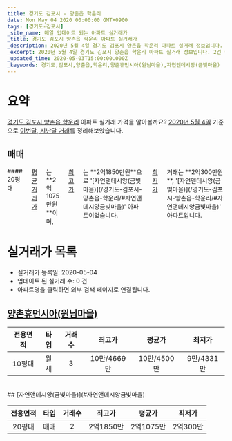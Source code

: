 ```yaml
---
title: 경기도 김포시 - 양촌읍 학운리
date: Mon May 04 2020 00:00:00 GMT+0900
tags: [경기도-김포시]
_site_name: 매일 업데이트 되는 아파트 실거래가
_title: 경기도 김포시 양촌읍 학운리 아파트 실거래가
_description: 2020년 5월 4일 경기도 김포시 양촌읍 학운리 아파트 실거래 정보입니다. 2건 아파트 정보가 있습니다.
_excerpt: 2020년 5월 4일 경기도 김포시 양촌읍 학운리 아파트 실거래 정보입니다. 2건 아파트 정보가 있습니다.
_updated_time: 2020-05-03T15:00:00.000Z
_keywords: 경기도,김포시,양촌읍,학운리,양촌휴먼시아(원님마을),자연앤데시앙(금빛마을)
---
```





# 요약
<ins>경기도 김포시 양촌읍 학운리</ins> 아파트 실거래 가격을 알아볼까요? <ins>2020년 5월 4일</ins> 기준으로 <ins>이번달, 지난달 거래</ins>를 정리해보았습니다.

## 매매
<div class="container">
<div class="twelve columns" markdown="1">
#### 20평대
<ins>평균 거래가</ins>는 **2억1075만원**이며, <ins>최고가</ins>는 **2억1850만원**으로 '[자연앤데시앙(금빛마을)](/경기도-김포시-양촌읍-학운리/#자연앤데시앙금빛마을)' 아파트이었습니다. <ins>최저가</ins> 거래는 **2억300만원**, '[자연앤데시앙(금빛마을)](/경기도-김포시-양촌읍-학운리/#자연앤데시앙금빛마을)' 아파트입니다.
</div>
</div>



# 실거래가 목록
- 실거래가 등록일: 2020-05-04
- 업데이트 된 실거래 수: 0 건
- 아파트명을 클릭하면 외부 검색 페이지로 연결됩니다.

## [양촌휴먼시아(원님마을)](#양촌휴먼시아원님마을)

|전용면적|타입|거래수|최고가|평균가|최저가|
|:---:|:---:|:---:|:---:|:---:|:---:|
|10평대|<span class="deal-type-3">월세</span>|3|10만/4669만|10만/4500만|9만/4331만|

<br/>
## [자연앤데시앙(금빛마을)](#자연앤데시앙금빛마을)

|전용면적|타입|거래수|최고가|평균가|최저가|
|:---:|:---:|:---:|:---:|:---:|:---:|
|20평대|<span class="deal-type-1">매매</span>|2|2억1850만|2억1075만|2억300만|

<br/>



